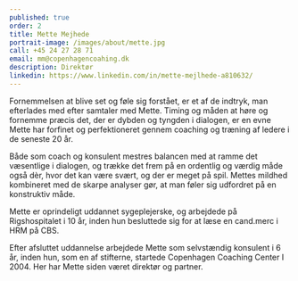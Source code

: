 ```yaml
---
published: true
order: 2
title: Mette Mejhede
portrait-image: /images/about/mette.jpg
call: +45 24 27 28 71
email: mm@copenhagencoahing.dk
description: Direktør
linkedin: https://www.linkedin.com/in/mette-mejlhede-a810632/
---
```


Fornemmelsen at blive set og føle sig forstået, er et af de indtryk, man efterlades med efter samtaler med Mette. Timing og måden at høre og fornemme præcis det, der er dybden og tyngden i dialogen, er en evne Mette har forfinet og perfektioneret gennem coaching og træning af ledere i de seneste 20 år. 

Både som coach og konsulent mestres balancen med at ramme det væsentlige i dialogen, og trække det frem på en ordentlig og værdig måde også dèr, hvor det kan være svært, og der er meget på spil. Mettes mildhed kombineret med de skarpe analyser gør, at man føler sig udfordret på en konstruktiv måde.

Mette er oprindeligt uddannet sygeplejerske, og arbejdede på Rigshospitalet i 10 år, inden hun besluttede sig for at læse en cand.merc i HRM på CBS. 

Efter afsluttet uddannelse arbejdede Mette som selvstændig  konsulent i 6 år, inden hun, som en af stifterne, startede Copenhagen Coaching Center I 2004. Her har Mette siden været direktør og partner.